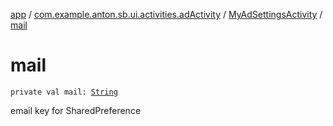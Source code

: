 [app](../../index.md) / [com.example.anton.sb.ui.activities.adActivity](../index.md) / [MyAdSettingsActivity](index.md) / [mail](./mail.md)

# mail

`private val mail: `[`String`](https://kotlinlang.org/api/latest/jvm/stdlib/kotlin/-string/index.html)

email key for SharedPreference

